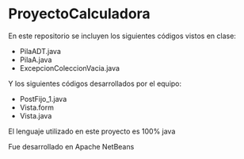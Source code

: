 # ProyectoCalculadora
En este repositorio se incluyen los siguientes códigos vistos en clase:
* PilaADT.java
* PilaA.java
* ExcepcionColeccionVacia.java

Y los siguientes códigos desarrollados por el equipo:
* PostFijo_1.java
* Vista.form
* Vista.java

El lenguaje utilizado en este proyecto es 100% java

Fue desarrollado en Apache NetBeans
